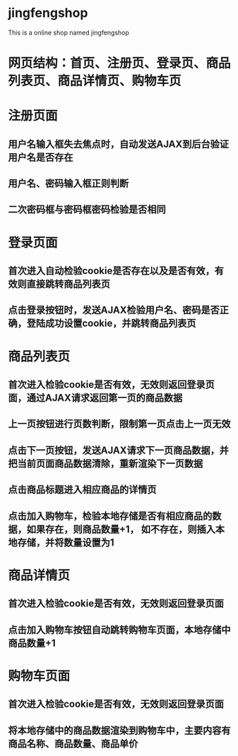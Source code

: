 # jingfengshop
This is a online shop named jingfengshop

# 网页结构：首页、注册页、登录页、商品列表页、商品详情页、购物车页

# 注册页面
## 用户名输入框失去焦点时，自动发送AJAX到后台验证用户名是否存在
## 用户名、密码输入框正则判断
## 二次密码框与密码框密码检验是否相同

# 登录页面
## 首次进入自动检验cookie是否存在以及是否有效，有效则直接跳转商品列表页
## 点击登录按钮时，发送AJAX检验用户名、密码是否正确，登陆成功设置cookie，并跳转商品列表页

# 商品列表页
## 首次进入检验cookie是否有效，无效则返回登录页面，通过AJAX请求返回第一页的商品数据
## 上一页按钮进行页数判断，限制第一页点击上一页无效
## 点击下一页按钮，发送AJAX请求下一页商品数据，并把当前页面商品数据清除，重新渲染下一页数据
## 点击商品标题进入相应商品的详情页
## 点击加入购物车，检验本地存储是否有相应商品的数据，如果存在，则商品数量+1， 如不存在，则插入本地存储，并将数量设置为1

# 商品详情页
## 首次进入检验cookie是否有效，无效则返回登录页面
## 点击加入购物车按钮自动跳转购物车页面，本地存储中商品数量+1

# 购物车页面
## 首次进入检验cookie是否有效，无效则返回登录页面
## 将本地存储中的商品数据渲染到购物车中，主要内容有商品名称、商品数量、商品单价
